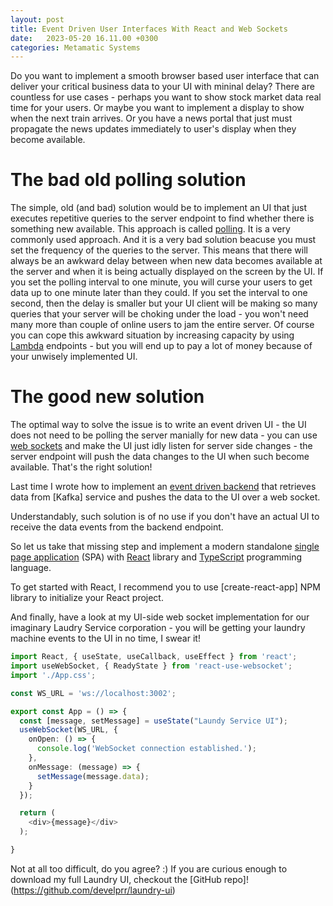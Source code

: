 ```yaml
---
layout: post
title: Event Driven User Interfaces With React and Web Sockets
date:   2023-05-20 16.11.00 +0300
categories: Metamatic Systems
---
```


Do you want to implement a smooth browser based user interface that can deliver
your critical business data to your UI with mininal delay? There are
countless for use cases - perhaps you want to show stock market data
real time for your users. Or maybe you want to implement a display 
to show when the next train arrives. Or you have a news portal that just
must propagate the news updates immediately to user's display when they become
available. 

# The bad old polling solution

The simple, old (and bad) solution would be to implement an UI that just executes
repetitive queries to the server endpoint to find whether there is something
new available. This approach is called [polling](https://en.wikipedia.org/wiki/Polling_(computer_science)).
It is a very commonly used approach. And it is a very bad solution beacuse
you must set the frequency of the queries to the server. This means
that there will always be an awkward delay between when new data becomes
available at the server and when it is being actually displayed on the
screen by the UI. If you set the polling interval to one minute, you will
curse your users to get data up to one minute later than they could.
If you set the interval to one second, then the delay is smaller but your 
UI client will be making so many queries that your server will be choking
under the load - you won't need many more than couple of online users to
jam the entire server. Of course you can cope this awkward situation by increasing capacity
by using [Lambda](https://aws.amazon.com/lambda/) endpoints - but you will
end up to pay a lot of money because of your unwisely implemented UI.

# The good new solution

The optimal way to solve the issue is to write an event driven UI - the UI
does not need to be polling the server manially for new data - you can use
[web sockets](https://developer.mozilla.org/en-US/docs/Web/API/WebSockets_API)
and make the UI just idly listen for server side changes - the 
server endpoint will push the data changes to the UI when such become available.
That's the right solution!

Last time I wrote how to implement an [event driven backend](https://www.metamatic.net/metamatic/systems/2023/05/19/how-to-create-event-driven-data-flow-with-websockets-and-kafka.html) that retrieves
data from [Kafka] service and pushes the data to the UI over a web socket.

Understandably, such solution is of no use if you don't have an actual UI
to receive the data events from the backend endpoint.

So let us take that missing step and implement a modern standalone [single page
application](https://en.wikipedia.org/wiki/Single-page_application) (SPA) 
with [React](https://react.dev/) library and [TypeScript](https://www.typescriptlang.org/)
programming language.  

To get started with React, I recommend you to use [create-react-app] NPM library
to initialize your React project. 

And finally, have a look at my UI-side web socket implementation for our
imaginary Laudry Service corporation - you will be getting your laundry machine
events to the UI in no time, I swear it!

```typescript
import React, { useState, useCallback, useEffect } from 'react';
import useWebSocket, { ReadyState } from 'react-use-websocket';
import './App.css';

const WS_URL = 'ws://localhost:3002';

export const App = () => {
  const [message, setMessage] = useState("Laundy Service UI");
  useWebSocket(WS_URL, {
    onOpen: () => {
      console.log('WebSocket connection established.');
    },
    onMessage: (message) => {
      setMessage(message.data);
    }
  });

  return (
    <div>{message}</div>
  );

}
```

Not at all too difficult, do you agree? :) If you are curious enough
to download my full Laundry UI, checkout the [GitHub repo]!(https://github.com/develprr/laundry-ui)
